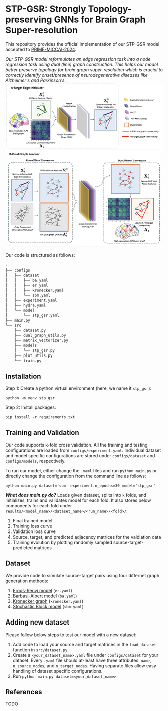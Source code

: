 # STP-GSR: Strongly Topology-preserving GNNs for Brain Graph Super-resolution

This repository provides the official implementation of our STP-GSR model accepted to [PRIME-MICCAI-2024](https://basira-lab.com/prime-miccai-2024/).

*Our STP-GSR model reformulates an edge regression task into a node regression task using dual (line) graph construction. This helps our model better preserve topology for brain graph super-resolution which is crucial to correctly identify onset/presence of neurodegenerative diseases like Alzheimer's and Parkinson's.*
![](model.png)

Our code is structured as follows:

```
.
├── configs
│   ├── dataset
│   │   ├── ba.yaml
│   │   ├── er.yaml
│   │   ├── kronecker.yaml
│   │   └── sbm.yaml
│   ├── experiment.yaml
│   ├── hydra.yaml
│   └── model
│       └── stp_gsr.yaml
├── main.py
└── src
    ├── dataset.py
    ├── dual_graph_utils.py
    ├── matrix_vectorizer.py
    ├── models
    │   └── stp_gsr.py
    ├── plot_utils.py
    └── train.py
```

## Installation

Step 1: Create a python virtual environment (here, we name it `stp_gsr`):

```
python -m venv stp_gsr
```

Step 2: Install packages:

```
pip install -r requirements.txt
```

## Training and Validation

Our code supports k-fold cross validation. All the training and testing configurations are loaded from `configs/experiment.yaml`. Individual dataset and model specific configurations are stored under `configs/dataset` and `configs/models`, respectively.

To run our model, either change the `.yaml` files and run ```python main.py``` or directly change the configuration from the command line as follows:

```
python main.py dataset='sbm' experiment.n_epochs=30 model='stp_gsr'
```

***What does main.py do?*** Loads given dataset, splits into `k` folds, and initializes, trains and validates model for each fold. It also stores below components for each fold under `results/<model_name>/<dataset_name>/<run_name>/<fold>/`:

1. Final trained model
2. Training loss curve
3. Validation loss curve
4. Source, target, and predicted adjacency matrices for the valdiation data
5. Training evolution by plotting randomly sampled source-target-predicted matrices

## Dataset
We provide code to simulate source-target pairs using four differnet graph generation methods:
1. [Erods-Renyi model](https://en.wikipedia.org/wiki/Erd%C5%91s%E2%80%93R%C3%A9nyi_model) (`er.yaml`)
2. [Barbasi-Albert model](https://en.wikipedia.org/wiki/Barab%C3%A1si%E2%80%93Albert_model) (`ba.yaml`)
3. [Kronecker graph](https://en.wikipedia.org/wiki/Kronecker_graph) (`kronecker.yaml`)
4. [Stochastic Block model](https://en.wikipedia.org/wiki/Stochastic_block_model) (`sbm.yaml`)

## Adding new dataset
Please follow below steps to test our model with a new dataset:

1. Add code to load your source and target matrices in the `load_dataset` function in `src/dataset.py`.
2. Create a `<your_dataset_name>.yaml` file under `configs/dataset` for your dataset. Every `.yaml` file should at-least have three attributes: `name`, `n_source_nodes`, and `n_target_nodes`. Having separate files allow easy handling of dataset specific configurations.
3.  Run ```python main.py dataset=<your_dataset_name>```

## References
TODO

